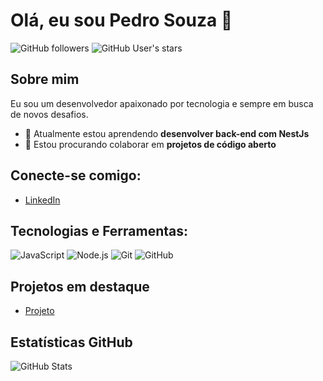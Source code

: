 # Olá, eu sou Pedro Souza 👋

![GitHub followers](https://img.shields.io/github/followers/phalvessouza?label=Follow&style=social)
![GitHub User's stars](https://img.shields.io/github/stars/phalvessouza?affiliations=OWNER%2CCOLLABORATOR&style=social)

## Sobre mim
Eu sou um desenvolvedor apaixonado por tecnologia e sempre em busca de novos desafios.

- 🌱 Atualmente estou aprendendo **desenvolver back-end com NestJs**
- 👯 Estou procurando colaborar em **projetos de código aberto**

## Conecte-se comigo:
- [LinkedIn](https://www.linkedin.com/in/phalvessouza/)

## Tecnologias e Ferramentas:
![JavaScript](https://img.shields.io/badge/-JavaScript-333333?style=flat&logo=javascript)
![Node.js](https://img.shields.io/badge/-Node.js-333333?style=flat&logo=node.js)
![Git](https://img.shields.io/badge/-Git-333333?style=flat&logo=git)
![GitHub](https://img.shields.io/badge/-GitHub-333333?style=flat&logo=github)

## Projetos em destaque
- [Projeto](https://perfeitogesso.netlify.app/)

## Estatísticas GitHub
![GitHub Stats](https://github-readme-stats.vercel.app/api?username=phalvessouza&show_icons=true)
